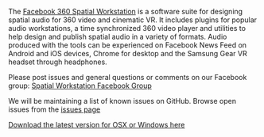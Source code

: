 The [Facebook 360 Spatial Workstation](https://facebook360.fb.com/spatial-workstation/) is  a software suite for designing spatial audio for 360 video and cinematic VR. It includes plugins for popular audio workstations, a time synchronized 360 video player and utilities to help design and publish spatial audio in a variety of formats. Audio produced with the tools can be experienced on Facebook News Feed on Android and iOS devices, Chrome for desktop and the Samsung Gear VR headset through headphones.

Please post issues and general questions or comments on our Facebook group: [Spatial Workstation Facebook Group](https://www.facebook.com/groups/1812020965695437/)

We will be maintaining a list of known issues on GitHub. Browse open issues from the [issues page](https://github.com/facebookincubator/facebook-360-spatial-workstation/issues)

[Download the latest version for OSX or Windows here](https://facebook360.fb.com/spatial-workstation/) 
